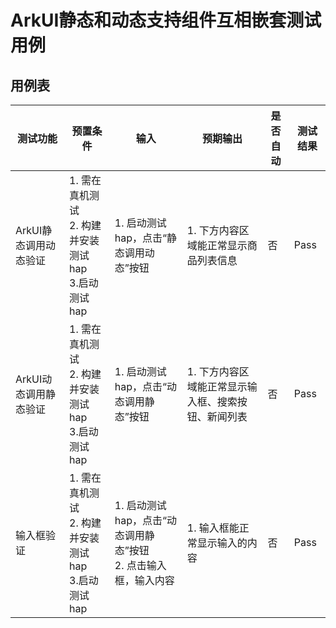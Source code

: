 # ArkUI静态和动态支持组件互相嵌套测试用例

## 用例表

| 测试功能          | 预置条件                                | 输入                                         | 预期输出                        | 是否自动 | 测试结果 |
|---------------|-------------------------------------|--------------------------------------------|-----------------------------|------|------|
| ArkUI静态调用动态验证 | 1. 需在真机测试 <br/> 2. 构建并安装测试hap <br/> 3.启动测试hap| 1. 启动测试hap，点击“静态调用动态”按钮                    | 1. 下方内容区域能正常显示商品列表信息        | 否    | Pass |
| ArkUI动态调用静态验证 | 1. 需在真机测试 <br/> 2. 构建并安装测试hap <br/> 3.启动测试hap| 1. 启动测试hap，点击“动态调用静态”按钮                    | 1. 下方内容区域能正常显示输入框、搜索按钮、新闻列表 | 否    | Pass |
| 输入框验证         | 1. 需在真机测试 <br/> 2. 构建并安装测试hap <br/> 3.启动测试hap| 1. 启动测试hap，点击“动态调用静态”按钮 <br /> 2. 点击输入框，输入内容 | 1. 输入框能正常显示输入的内容            | 否    | Pass |
